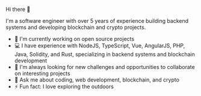 Hi there 👋

I'm a software engineer with over 5 years of experience building backend systems and developing blockchain and crypto projects.

- 🔭 I'm currently working on open source projects
- 💻 I have experience with NodeJS, TypeScript, Vue, AngularJS, PHP, Java, Solidity, and Rust, specializing in backend systems and blockchain development
- 👯 I'm always looking for new challenges and opportunities to collaborate on interesting projects
- 💬 Ask me about coding, web development, blockchain, and crypto
- ⚡ Fun fact: I love exploring the outdoors
